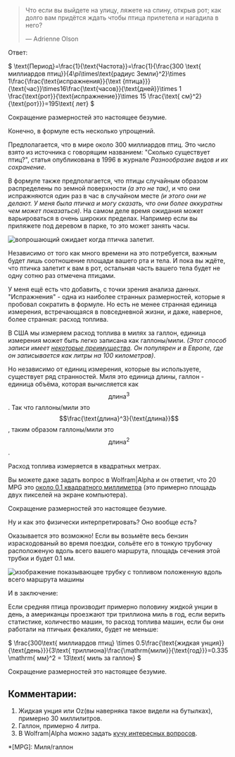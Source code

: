 > Что если вы выйдете на улицу, ляжете на спину, открыв рот; как долго вам придётся ждать чтобы птица прилетела и нагадила в него?
>
> — Adrienne Olson

Ответ:

$ \text{Период}=\frac{1}{\text{Частота}}=\frac{1}{\frac{300 \text{ миллиардов птиц}}{4\pi\times\text{радиус Земли}^2}\times 1\frac{\frac{\text{испражнения}}{\text {птица}}}{\text{час}}\times16\frac{\text{часов}}{\text{дней}}\times 1 \frac{\text{рот}}{\text{испражнение}}\times 15 \frac{\text{ см}^2}{\text{рот}}}=195\text{ лет} $

Сокращение размерностей это настоящее безумие.

Конечно, в формуле есть несколько упрощений.

Предполагается, что в мире около 300 миллиардов птиц. Это число взято из источника с говорящим названием: "Сколько существует птиц?", статья опубликована в 1996 в журнале _Разнообразие видов и их сохранение_.

В формуле также предполагается, что птицы случайным образом распределены по земной поверхности _(а это не так)_, и что они испражняются один раз в час в случайном месте _(и этого они не делают. У меня была птичка и могу сказать, что они более аккуратны чем может показаться)_. На самом деле время ожидания может варьироваться в очень широких пределах. Например если вы приляжете под деревом в парке, то это может занять часы.

![вопрошающий ожидает когда птичка залетит.](/uploads/droppings/droppings_setup.png)

Независимо от того как много времени на это потребуется, важным будет лишь соотношение площади вашего рта и тела. И пока вы ждёте, что птичка залетит к вам в рот, остальная часть вашего тела будет не одну сотню раз отмечена птицами.

У меня ещё есть что добавить, с точки зрения анализа данных. "Испражнения" - одна из наиболее странных размерностей, которые я пробовал сократить в формуле. Но есть не менее странная единица измерения, встречающаяся в повседневной жизни, и даже, наверное, более странная: расход топлива.

В США мы измеряем расход топлива в милях за галлон, единица измерения может быть легко записана как галлоны/мили. _(Этот способ записи имеет [некоторые преимущества](http://wheels.blogs.nytimes.com/2008/06/20/the-illusion-of-miles-per-gallon/). Он популярен и в Европе, где он записывается как литры на 100 километров)_.

Но независимо от единиц измерения, которые вы используете, существует ряд странностей. Миля это единица длины, галлон - единица объёма, которая вычисляется как $$ \text{длина}^3 $$. Так что галлоны/мили это $$\frac{\text{длина}^3}{\text{длина}}$$, таким образом галлоны/мили это  $$\text{длина}^2$$.

Расход топлива измеряется в квадратных метрах.

Вы можете даже задать вопрос в Wolfram|Alpha и он ответит, что 20 MPG это [около 0.1 квадратного миллиметра](http://www.wolframalpha.com/input/?i=1%2F%2820+mile%2Fgallon%29+to+mm%5E2) (это примерно площадь двух пикселей на экране компьютера).

Сокращение размерностей это настоящее безумие.

Ну и как это физически интерпретировать? Оно вообще _есть_?

Оказывается это возможно! Если вы возьмёте весь бензин израсходованый во время поездки, сольёте его в тонкую трубочку расположеную вдоль всего вашего маршрута, площадь сечения этой трубки и будет 0.1 мм.

![изображение показывающее трубку с топливом положенную вдоль всего маршрута машины](/uploads/droppings/droppings_car.png)

И в заключение:

Если средняя птица производит примерно половину жидкой унции в день, а американцы проезжают три триллиона миль в год, если верить статистике, количество машин, то расход топлива машин, если бы они работали на птичьих фекалиях, будет не меньше:

$ \frac{300\text{ миллиардов птиц} \times 0.5\frac{\text{жидкая унция}}{\text{день}}}{3\text{ триллиона}\frac{\mathrm{мили}}{\text{год}}}=0.335 \mathrm{ мм}^2 = 13\text{ миль за галлон} $

Сокращение размерностей это настоящее безумие.

## Комментарии:

1. Жидкая унция или Oz(вы наверняка такое видели на бутылках), примерно 30 миллилитров.
2. Галлон, примерно 4 литра.
3. В Wolfram|Alpha можно задать [кучу интересных вопросов](http://mashable.com/2009/05/17/wolfram-easter-eggs/).

*[MPG]: Миля/галлон